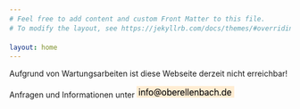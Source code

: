 ```yaml
---
# Feel free to add content and custom Front Matter to this file.
# To modify the layout, see https://jekyllrb.com/docs/themes/#overriding-theme-defaults

layout: home
---
```


Aufgrund von Wartungsarbeiten ist diese Webseite derzeit nicht erreichbar!

Anfragen und Informationen unter ![Email](/assets/images/image_email.png)